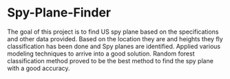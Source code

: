 # Spy-Plane-Finder
The goal of this project is to find US spy plane based on the specifications and other data provided. Based on the location they are and heights they fly classification has been done and Spy planes are identified.  Applied various modeling techniques to arrive into a good solution. Random forest classification method proved to be the best method to find the spy plane with a good accuracy.

